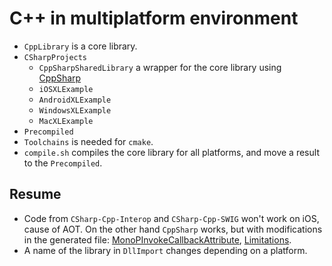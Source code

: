 # C++ in multiplatform environment

* `CppLibrary` is a core library.
* `CSharpProjects`
  * `CppSharpSharedLibrary` a wrapper for the core library using [CppSharp](https://github.com/mono/CppSharp)
  * `iOSXLExample`
  * `AndroidXLExample`
  * `WindowsXLExample`
  * `MacXLExample`
* `Precompiled`
* `Toolchains` is needed for `cmake`.
* `compile.sh` compiles the core library for all platforms, and move a result to the `Precompiled`.

## Resume

* Code from `CSharp-Cpp-Interop` and `CSharp-Cpp-SWIG` won't work on iOS, cause of AOT. On the other hand `CppSharp` works, but with modifications in the generated file: [MonoPInvokeCallbackAttribute](https://developer.xamarin.com/api/type/MonoTouch.MonoPInvokeCallbackAttribute/), [Limitations](https://developer.xamarin.com/guides/ios/advanced_topics/limitations/#Reverse_Callbacks).
* A name of the library in `DllImport` changes depending on a platform.

